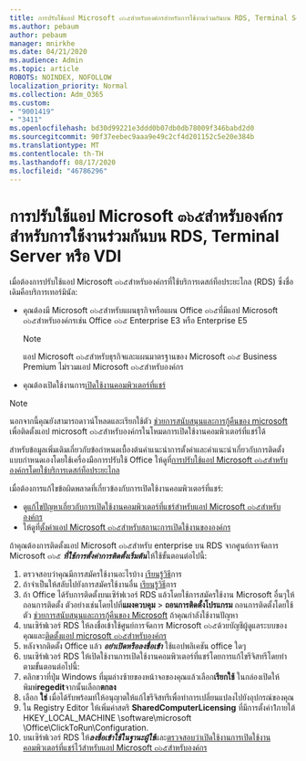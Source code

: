 ```yaml
---
title: การปรับใช้แอป Microsoft ๓๖๕สำหรับองค์กรสำหรับการใช้งานร่วมกันบน RDS, Terminal Server หรือ VDI
ms.author: pebaum
author: pebaum
manager: mnirkhe
ms.date: 04/21/2020
ms.audience: Admin
ms.topic: article
ROBOTS: NOINDEX, NOFOLLOW
localization_priority: Normal
ms.collection: Adm_O365
ms.custom:
- "9001419"
- "3411"
ms.openlocfilehash: bd30d99221e3ddd0b07db0db78009f346babd2d0
ms.sourcegitcommit: 90f37eebec9aaa9e49c2cf4d201152c5e20e384b
ms.translationtype: MT
ms.contentlocale: th-TH
ms.lasthandoff: 08/17/2020
ms.locfileid: "46786296"
---
```

# <a name="deploying-microsoft-365-apps-for-enterprise-for-shared-use-on-rds-terminal-server-or-vdi"></a>การปรับใช้แอป Microsoft ๓๖๕สำหรับองค์กรสำหรับการใช้งานร่วมกันบน RDS, Terminal Server หรือ VDI

เมื่อต้องการปรับใช้แอป Microsoft ๓๖๕สำหรับองค์กรที่ใช้บริการเดสก์ท็อประยะไกล (RDS) ซึ่งชื่อเดิมคือบริการเทอร์มินัล:
- คุณต้องมี Microsoft ๓๖๕สำหรับแผนธุรกิจหรือแผน Office ๓๖๕ที่มีแอป Microsoft ๓๖๕สำหรับองค์กรเช่น Office ๓๖๕ Enterprise E3 หรือ Enterprise E5
   > [!NOTE] 
   > แอป Microsoft ๓๖๕สำหรับธุรกิจและแผนมาตรฐานของ Microsoft ๓๖๕ Business Premium ไม่รวมแอป Microsoft ๓๖๕สำหรับองค์กร
- คุณต้องเปิดใช้งานการ[เปิดใช้งานคอมพิวเตอร์ที่แชร์](https://docs.microsoft.com/DeployOffice/overview-shared-computer-activation)

> [!NOTE]
> นอกจากนี้คุณยังสามารถดาวน์โหลดและเรียกใช้ตัว [ช่วยการสนับสนุนและการกู้คืนของ microsoft](https://aka.ms/SaRA_OfficeSCA_M365Portal) เพื่อติดตั้งแอป microsoft ๓๖๕สำหรับองค์กรในโหมดการเปิดใช้งานคอมพิวเตอร์ที่แชร์ได้

สำหรับข้อมูลเพิ่มเติมเกี่ยวกับข้อกำหนดเบื้องต้นคำแนะนำการตั้งค่าและคำแนะนำเกี่ยวกับการติดตั้งแบบกำหนดเองโดยใช้เครื่องมือการปรับใช้ Office ให้ดูที่[การปรับใช้แอป Microsoft ๓๖๕สำหรับองค์กรโดยใช้บริการเดสก์ท็อประยะไกล](https://docs.microsoft.com/DeployOffice/deploy-microsoft-365-apps-remote-desktop-services)

เมื่อต้องการแก้ไขข้อผิดพลาดที่เกี่ยวข้องกับการเปิดใช้งานคอมพิวเตอร์ที่แชร์:
- ดู[แก้ไขปัญหาเกี่ยวกับการเปิดใช้งานคอมพิวเตอร์ที่แชร์สำหรับแอป Microsoft ๓๖๕สำหรับองค์กร](https://docs.microsoft.com/DeployOffice/troubleshoot-shared-computer-activation)
- ให้ดูที่[ตั้งค่าแอป Microsoft ๓๖๕สำหรับสถานะการเปิดใช้งานขององค์กร](https://go.microsoft.com/fwlink/?linkid=2109218)

ถ้าคุณต้องการติดตั้งแอป Microsoft ๓๖๕สำหรับ enterprise บน RDS จากศูนย์การจัดการ Microsoft ๓๖๕ ***ที่ใช้การตั้งค่าการติดตั้งเริ่มต้น***ให้ใช้ขั้นตอนต่อไปนี้:

1.    ตรวจสอบว่าคุณมีการสมัครใช้งานอะไรบ้าง [เรียนรู้วิธี](https://docs.microsoft.com/microsoft-365/admin/admin-overview/what-subscription-do-i-have)การ
2.    ถ้าจำเป็นให้สลับไปยังการสมัครใช้งานอื่น [เรียนรู้วิธี](https://docs.microsoft.com/microsoft-365/commerce/subscriptions/switch-to-a-different-plan)การ
3.    ถ้า Office ได้รับการติดตั้งบนเซิร์ฟเวอร์ RDS แล้วโดยใช้การสมัครใช้งาน Microsoft อื่นๆให้ถอนการติดตั้ง ตัวอย่างเช่นโดยไปที่**แผงควบคุม**  >  **ถอนการติดตั้งโปรแกรม** ถอนการติดตั้งโดยใช้ตัว [ช่วยการสนับสนุนและการกู้คืนของ Microsoft](https://aka.ms/SARA-OfficeUninstall-Alchemy) ถ้าคุณกำลังใช้งานปัญหา
4.    บนเซิร์ฟเวอร์ RDS ให้ลงชื่อเข้าใช้ศูนย์การจัดการ Microsoft ๓๖๕ด้วยบัญชีผู้ดูแลระบบของคุณและ[ติดตั้งแอป microsoft ๓๖๕สำหรับองค์กร](https://portal.office.com/OLS/MySoftware.aspx)
5.    หลังจากติดตั้ง Office แล้ว ***อย่าเปิดหรือลงชื่อเข้า*** ใช้แอปพลิเคชัน office ใดๆ
6.    บนเซิร์ฟเวอร์ RDS ให้เปิดใช้งานการเปิดใช้งานคอมพิวเตอร์ที่แชร์โดยการแก้ไขรีจิสทรีโดยทำตามขั้นตอนต่อไปนี้:
   1. คลิกขวาที่ปุ่ม Windows ที่มุมล่างซ้ายของหน้าจอของคุณแล้วเลือก**เรียกใช้** ในกล่องเปิดให้พิมพ์**regedit**จากนั้นเลือก**ตกลง**
   2. เลือก **ใช่** เมื่อได้รับพร้อมท์ให้อนุญาตให้แก้ไขรีจิสทรีเพื่อทำการเปลี่ยนแปลงไปยังอุปกรณ์ของคุณ
   3. ใน Registry Editor ให้เพิ่มค่าสตริ **SharedComputerLicensing** ที่มีการตั้งค่า1ภายใต้ HKEY_LOCAL_MACHINE \software\microsoft \Office\ClickToRun\Configuration.
   4. บนเซิร์ฟเวอร์ RDS ให้***ลงชื่อเข้าใช้ในฐานะผู้ใช้***และ[ตรวจสอบว่าเปิดใช้งานการเปิดใช้งานคอมพิวเตอร์ที่แชร์ไว้สำหรับแอป Microsoft ๓๖๕สำหรับองค์กร](https://docs.microsoft.com/DeployOffice/troubleshoot-shared-computer-activation#verify-that-activation-for-microsoft-365-apps-succeeded)

